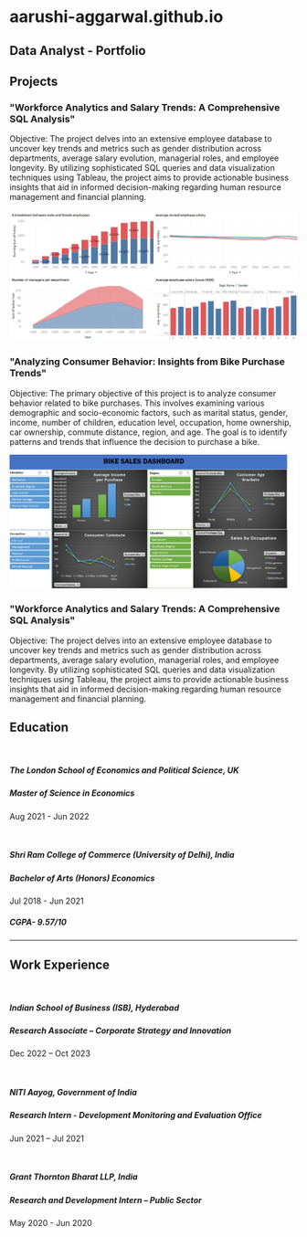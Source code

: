 # aarushi-aggarwal.github.io
## Data Analyst - Portfolio
## Projects
### "Workforce Analytics and Salary Trends: A Comprehensive SQL Analysis"
Objective:
The project delves into an extensive employee database to uncover key trends and metrics such as gender distribution across departments, average salary evolution, managerial roles, and employee longevity. By utilizing sophisticated SQL queries and data visualization techniques using Tableau, the project aims to provide actionable business insights that aid in informed decision-making regarding human resource management and financial planning.

![Dashboard of Workforce Analytics and Salary Trends](/Dashboard_T.png)


### "Analyzing Consumer Behavior: Insights from Bike Purchase Trends"
Objective:
The primary objective of this project is to analyze consumer behavior related to bike purchases. This involves examining various demographic and socio-economic factors, such as marital status, gender, income, number of children, education level, occupation, home ownership, car ownership, commute distance, region, and age. The goal is to identify patterns and trends that influence the decision to purchase a bike.

![Consumer Demographics and Bike Purchase Analysis Dashboard](/Dashboard_E.png)


### "Workforce Analytics and Salary Trends: A Comprehensive SQL Analysis"
Objective:
The project delves into an extensive employee database to uncover key trends and metrics such as gender distribution across departments, average salary evolution, managerial roles, and employee longevity. By utilizing sophisticated SQL queries and data visualization techniques using Tableau, the project aims to provide actionable business insights that aid in informed decision-making regarding human resource management and financial planning.

## Education
<br>

##### The London School of Economics and Political Science, UK 	
##### Master of Science in Economics
Aug 2021 - Jun 2022

<br>

##### Shri Ram College of Commerce (University of Delhi), India 	
##### Bachelor of Arts (Honors) Economics
Jul 2018 - Jun 2021
##### CGPA- 9.57/10

---

## Work Experience
<br>

##### Indian School of Business (ISB), Hyderabad 	
##### Research Associate – Corporate Strategy and Innovation
Dec 2022 – Oct 2023

<br>

##### NITI Aayog, Government of India 
##### Research Intern - Development Monitoring and Evaluation Office	
Jun 2021 – Jul 2021

<br>

##### Grant Thornton Bharat LLP, India 	
##### Research and Development Intern – Public Sector	
May 2020 - Jun 2020
